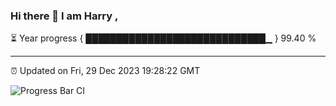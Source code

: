 ### Hi there 👋 I am Harry , 

⏳ Year progress { █████████████████████████████▁ } 99.40 %

---

⏰ Updated on Fri, 29 Dec 2023 19:28:22 GMT

![Progress Bar CI](https://github.com/duykhang68/duykhang68/workflows/Progress%20Bar%20CI/badge.svg)
